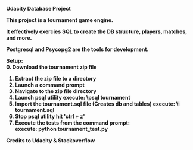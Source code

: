 <b>Udacity Database Project<b>

This project is a tournament game engine.

It effectively exercies SQL to create the DB structure, players, matches, and more.

Postgresql and Psycopg2 are the tools for development.

Setup:<br>
0. Download the tournament zip file
1. Extract the zip file to a directory
2. Launch a command prompt
3. Navigate to the zip file directory
4. Launch psql utility
	execute: \psql tournament<br>
5. Import the tournament.sql file (Creates db and tables)
	execute: \i tournament.sql<br>
6. Stop psql utility
	hit 'ctrl + z'
7. Execute the tests from the command prompt:<br>
   execute: python tournament_test.py

Credits to Udacity & Stackoverflow
